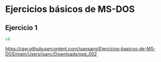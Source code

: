 # Ejercicios básicos de MS-DOS

## Ejercicio 1

```sh
cd  
```
https://raw.githubusercontent.com/juansang/Ejercicios-basicos-de-MS-DOS/main/Users/jsanc/Downloads/ope_002

